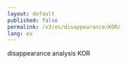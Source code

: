 ```yaml
---
layout: default
published: false
permalink: /v3/es/disappearance/KOR/
lang: es
---
```


disappearance analysis KOR
